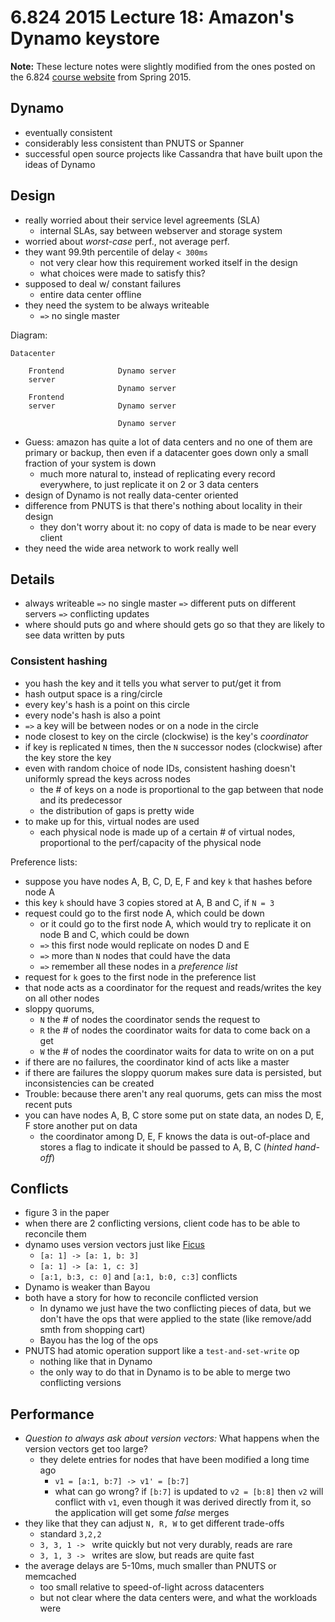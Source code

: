 6.824 2015 Lecture 18: Amazon's Dynamo keystore
===============================================

**Note:** These lecture notes were slightly modified from the ones posted on the
6.824 [course website](http://nil.csail.mit.edu/6.824/2015/schedule.html) from 
Spring 2015.

Dynamo
------
 
 - eventually consistent
 - considerably less consistent than PNUTS or Spanner
 - successful open source projects like Cassandra that have built upon the
   ideas of Dynamo

Design
------
 
 - really worried about their service level agreements (SLA)
   + internal SLAs, say between webserver and storage system
 - worried about _worst-case_ perf., not average perf.
 - they want 99.9th percentile of delay `< 300ms`
   + not very clear how this requirement worked itself in the design
   + what choices were made to satisfy this?
 - supposed to deal w/ constant failures
   + entire data center offline
 - they need the system to be always writeable
   + `=>` no single master

Diagram:

    Datacenter

        Frontend            Dynamo server
        server
                            Dynamo server
        Frontend
        server              Dynamo server

                            Dynamo server

 - Guess: amazon has quite a lot of data centers and no one of them are
   primary or backup, then even if a datacenter goes down only a small
   fraction of your system is down
   + much more natural to, instead of replicating every record everywhere, to
     just replicate it on 2 or 3 data centers
 - design of Dynamo is not really data-center oriented
 - difference from PNUTS is that there's nothing about locality in their design
   + they don't worry about it: no copy of data is made to be near every client
 - they need the wide area network to work really well

Details
-------

 - always writeable `=>` no single master `=>` different puts on different
   servers `=>` conflicting updates
 - where should puts go and where should gets go so that they are likely to see
   data written by puts

### Consistent hashing

 - you hash the key and it tells you what server to put/get it from
 - hash output space is a ring/circle
 - every key's hash is a point on this circle
 - every node's hash is also a point
 - `=>` a key will be between nodes or on a node in the circle
 - node closest to key on the circle (clockwise) is the key's _coordinator_
 - if key is replicated `N` times, then the `N` successor nodes (clockwise)
   after the key store the key
 - even with random choice of node IDs, consistent hashing doesn't uniformly
   spread the keys across nodes
   + the # of keys on a node is proportional to the gap between that node
     and its predecessor
   + the distribution of gaps is pretty wide
 - to make up for this, virtual nodes are used
   + each physical node is made up of a certain # of virtual nodes, proportional
     to the perf/capacity of the physical node

Preference lists:

 - suppose you have nodes A, B, C, D, E, F and key `k` that hashes before node A
 - this key `k` should have 3 copies stored at A, B and C, if `N = 3`
 - request could go to the first node A, which could be down
   + or it could go to the first node A, which would try to replicate 
     it on node B and C, which could be down
   + `=>` this first node would replicate on nodes D and E
   + `=>` more than `N` nodes that could have the data
   + `=>` remember all these nodes in a _preference list_
 - request for `k` goes to the first node in the preference list
 - that node acts as a coordinator for the request and reads/writes the key
   on all other nodes
 - sloppy quorums, 
    + `N` the # of nodes the coordinator sends the request to
    + `R` the # of nodes the coordinator waits for data to come back on a get
    + `W` the # of nodes the coordinator waits for data to write on on a put
 - if there are no failures, the coordinator kind of acts like a master
 - if there are failures the sloppy quorum makes sure data is persisted, but
   inconsistencies can be created 
 - Trouble: because there aren't any real quorums, gets can miss the most recent
   puts
 - you can have nodes A, B, C store some put on state data, an nodes D, E, F
   store another put on data
   + the coordinator among D, E, F knows the data is out-of-place and stores
     a flag to indicate it should be passed to A, B, C (_hinted hand-off_)

Conflicts
---------

 - figure 3 in the paper
 - when there are 2 conflicting versions, client code has to be able to 
   reconcile them
 - dynamo uses version vectors just like [Ficus](l11-ficus.html)
   + `[a: 1] -> [a: 1, b: 3]`
   + `[a: 1] -> [a: 1, c: 3]`
   + `[a:1, b:3, c: 0]` and `[a:1, b:0, c:3]` conflicts
 - Dynamo is weaker than Bayou
 - both have a story for how to reconcile conflicted version
   - In dynamo we just have the two conflicting pieces of data, but we don't have
     the ops that were applied to the state (like remove/add smth from shopping cart)
   - Bayou has the log of the ops
 - PNUTS had atomic operation support like a `test-and-set-write` op
   + nothing like that in Dynamo
   + the only way to do that in Dynamo is to be able to merge two conflicting 
     versions

Performance
-----------

 - _Question to always ask about version vectors:_ What happens when the version
   vectors get too large?
   + they delete entries for nodes that have been modified a long time ago
     - `v1 = [a:1, b:7] -> v1' = [b:7]`
     - what can go wrong? if `[b:7]` is updated to `v2 = [b:8]` then
       `v2` will conflict with `v1`, even though it was derived directly from
       it, so the application will get some _false_ merges
 - they like that they can adjust `N, R, W` to get different trade-offs 
   + standard `3,2,2`
   + `3, 3, 1 -> ` write quickly but not very durably, reads are rare
   + `3, 1, 3 -> ` writes are slow, but reads are quite fast
 - the average delays are 5-10ms, much smaller than PNUTS or memcached
   + too small relative to speed-of-light across datacenters
   + but not clear where the data centers were, and what the workloads were
